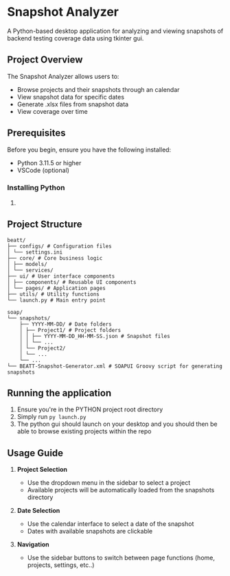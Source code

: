 # Snapshot Analyzer

A Python-based desktop application for analyzing and viewing snapshots of backend testing coverage data using tkinter gui.

## Project Overview

The Snapshot Analyzer allows users to:
- Browse projects and their snapshots through an calendar
- View snapshot data for specific dates
- Generate .xlsx files from snapshot data
- View coverage over time

## Prerequisites

Before you begin, ensure you have the following installed:
- Python 3.11.5 or higher
- VSCode (optional)

### Installing Python

1. 

## Project Structure
    beatt/
    ├── configs/ # Configuration files
    │ └── settings.ini
    ├── core/ # Core business logic
    │ ├── models/
    │ └── services/
    ├── ui/ # User interface components
    │ ├── components/ # Reusable UI components
    │ └── pages/ # Application pages
    ├── utils/ # Utility functions
    └── launch.py # Main entry point

    soap/
    └── snapshots/
        ├── YYYY-MM-DD/ # Date folders
        │ ├── Project1/ # Project folders
        │ │ ├── YYYY-MM-DD_HH-MM-SS.json # Snapshot files
        │ │ └── ...
        │ └── Project2/
        │ └── ...
        └── ...
    └── BEATT-Snapshot-Generator.xml # SOAPUI Groovy script for generating snapshots

## Running the application

1. Ensure you're in the PYTHON project root directory
2. Simply run ```py launch.py```
3. The python gui should launch on your desktop and you should then be able to browse existing projects within the repo

## Usage Guide

1. **Project Selection**
   - Use the dropdown menu in the sidebar to select a project
   - Available projects will be automatically loaded from the snapshots directory

2. **Date Selection**
   - Use the calendar interface to select a date of the snapshot
   - Dates with available snapshots are clickable

3. **Navigation**
   - Use the sidebar buttons to switch between page functions (home, projects, settings, etc..)